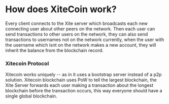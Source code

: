 # How does XiteCoin work?

Every client connects to the Xite server which broadcasts each new connecting user about other peers on the network. Then each user can send transactions to other users on the network, they can also send transactions to usernames not on the network currently, when the user with the username which isnt on the network makes a new account, they will inherit the balance from the blockchain record.

### Xitecoin Protocol

Xitecoin works uniquely -- as in it uses a bootstrap server instead of a p2p solution. Xitecoin blockchain uses PoW to tell the largest blockchain, the Xite Server forwards each user making a transaction about the longest blockchain before the transaction occurs, this way everyone should have a single global blockchain.

